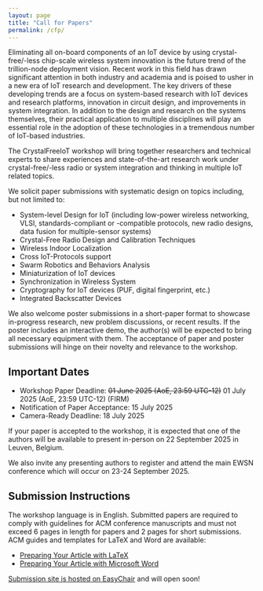 ```yaml
---
layout: page
title: "Call for Papers"
permalink: /cfp/
---
```


Eliminating all on-board components of an IoT device by using crystal-free/-less chip-scale wireless system innovation is the future trend of the trillion-node deployment vision. Recent work in this field has drawn significant attention in both industry and academia and is poised to usher in a new era of IoT research and development. The key drivers of these developing trends are a focus on system-based research with IoT devices and research platforms, innovation in circuit design, and improvements in system integration. In addition to the design and research on the systems themselves, their practical application to multiple disciplines will play an essential role in the adoption of these technologies in a tremendous number of IoT-based industries.

The CrystalFreeIoT workshop will bring together researchers and technical experts to share experiences and state-of-the-art research work under crystal-free/-less radio or system integration and thinking in multiple IoT related topics.

We solicit paper submissions with systematic design on topics including, but not limited to:

* System-level Design for IoT (including low-power wireless networking, VLSI, standards-compliant or -compatible protocols, new radio designs, data fusion for multiple-sensor systems)
* Crystal-Free Radio Design and Calibration Techniques
* Wireless Indoor Localization
* Cross IoT-Protocols support
* Swarm Robotics and Behaviors Analysis
* Miniaturization of IoT devices
* Synchronization in Wireless System
* Cryptography for IoT devices (PUF, digital fingerprint, etc.)
* Integrated Backscatter Devices

We also welcome poster submissions in a short-paper format to showcase in-progress research, new problem discussions, or recent results.
If the poster includes an interactive demo, the author(s) will be expected to bring all necessary equipment with them.
The acceptance of paper and poster submissions will hinge on their novelty and relevance to the workshop.


## Important Dates

* Workshop Paper Deadline: ~~01 June 2025 (AoE, 23:59 UTC-12)~~ 01 July 2025 (AoE, 23:59 UTC-12) (FIRM)
* Notification of Paper Acceptance: 15 July 2025
* Camera-Ready Deadline: 18 July 2025


If your paper is accepted to the workshop, it is expected that one of the authors will be available to present in-person on 22 September 2025 in Leuven, Belgium.

We also invite any presenting authors to register and attend the main EWSN conference which will occur on 23-24 September 2025.

## Submission Instructions

The workshop language is in English. Submitted papers are required to comply with guidelines for ACM conference manuscripts and must not exceed 6 pages in length for papers and 2 pages for short submissions. ACM guides and templates for LaTeX and Word are available:

* [Preparing Your Article with LaTeX
](https://authors.acm.org/proceedings/production-information/preparing-your-article-with-latex)
* [Preparing Your Article with Microsoft Word
](https://authors.acm.org/proceedings/production-information/preparing-your-article-with-microsoft-word)

[Submission site is hosted on EasyChair](https://easychair.org/conferences?conf=crystalfreeiot2025) and will open soon!
